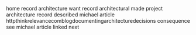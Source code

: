 home record architecture want record architectural made project architecture record described michael article httpthinkrelevancecomblogdocumentingarchitecturedecisions consequence see michael article linked next